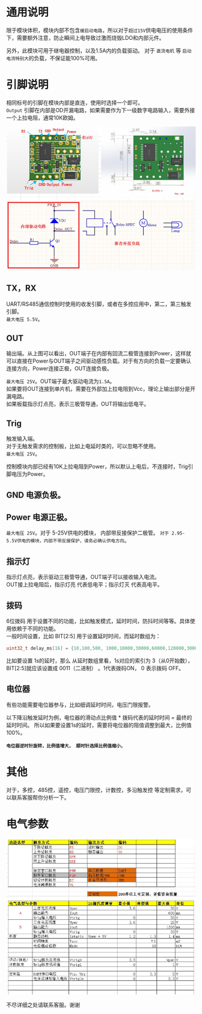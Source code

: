 
# 通用说明
 限于模块体积，模块内部不包含`缓启动电路`，所以对于`超过15V`供电电压的使用条件下，需要额外注意，防止瞬间上电导致过激而烧毁LDO和内部元件。
  
  另外，此模块可用于继电器控制，以及1.5A内的负载驱动。 对于 `直流电机` 等 `启动电流特别大`的负载，不保证能100%可用。

# 引脚说明
相同标号的引脚在模块内部是直连，使用时选择一个即可。  
`Output` 引脚在内部是OD开漏电路，如果需要作为下一级数字电路输入，需要外接一个上拉电阻，通常10K欧姆。

  ![模块结构](image/internal.jpg)


## TX，RX  
 UART/RS485通信控制时使用的收发引脚，或者在多控应用中，第二，第三触发引脚。  
 `最大电压 5.5V`。  
## OUT
 输出端。从上图可以看出，OUT端子在内部有回流二极管连接到Power，这样就可以直接在Power与OUT端子之间驱动感性负载。对于有方向的负载一定要确认连接方向，Power连接正极，OUT连接负极。

 `最大电压 25V`。OUT端子最大驱动电流为`1.5A`。  
 如果要将OUT连接到单片机，需要在外部加上拉电阻到Vcc，理论上输出部分是开漏电路。  
 如果板载指示灯点亮，表示三极管导通，OUT将输出低电平。  
## Trig 
 触发输入端。  
 对于无触发需求的控制板，比如上电延时类的，可以忽略不使用。  
 `最大电压 25V`。  

 控制模块内部已经有10K上拉电阻到Power，所以默认上电后，不连接时，Trig引脚电压为Power。

## GND 电源负极。

## Power 电源正极。
`最大电压 25V`。对于 5-25V供电的模块， 内部带反接保护二极管。 `对于 2.95-5.5V供电的模块，内部不带反接保护，请务必确认供电方向`。

## 指示灯
指示灯点亮，表示驱动三极管导通，OUT端子可以接收输入电流。  
OUT接上拉电阻后，指示灯亮 代表低电平；指示灯灭 代表高电平。  

## 拨码
6位拨码 用于设置不同的功能，比如触发模式，延时时间，防抖时间等等。具体使用依赖于不同的功能。  
一般时间设置，比如 BIT[2:5] 用于设置延时时间，而延时数组为：

``` C
uint32_t delay_ms[16] = {10,100,500, 1000,10000,30000,60000,120000,300000,600000,1800000,3600000,3600000*2,3600000*5,3600000*12,3600000*24}; //BIT[2:5]
```

比如要设置 1s的延时，那么 从延时数组里看，1s对应的索引为 3（从0开始数），BIT[2:5]就应该设置成 0011（二进制） 。1代表拨码ON， 0 表示拨码 OFF。

## 电位器
有些功能需要电位器参与，比如细调延时时间，电压门限报警。

以下降沿触发延时为例，电位器的滑动点比例值 * 拨码代表的延时时间 = 最终的延时时间。 所以如果要设置1s的延时，需要将电位器的阻值调整到最大，比例值100%。

**`电位器逆时针旋转，比例值增大， 顺时针选择比例值缩小`**。


# 其他
对于，多控，485控，遥控，电压门限控，计数控，多沿触发控 等定制需求，可以联系客服帮你分析一下。

# 电气参数
![电气参数](image/选型.jpg)

不尽详细之处请联系客服。谢谢